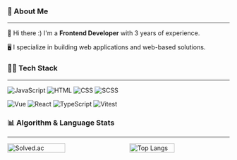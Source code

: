 ### 📌 About Me
<hr>

<p style="margin-bottom: 5px;">👋 Hi there :) I'm a <b>Frontend Developer</b> with 3 years of experience.</p>
<p style="margin-bottom: 5px;">🖥️ I specialize in building web applications and web-based solutions.</p>

### 👩‍💻 Tech Stack
<hr>

![JavaScript](https://img.shields.io/badge/JavaScript-F7DF1E?style=flat&logo=javascript&logoColor=black)
![HTML](https://img.shields.io/badge/HTML-E34F26?style=flat&logo=html5&logoColor=white)
![CSS](https://img.shields.io/badge/CSS-1572B6?style=flat&logo=css3&logoColor=white)
![SCSS](https://img.shields.io/badge/SCSS-CC6699?style=flat&logo=sass&logoColor=white)

![Vue](https://img.shields.io/badge/Vue.js-4FC08D?style=flat&logo=vue.js&logoColor=white)
![React](https://img.shields.io/badge/React-61DAFB?style=flat&logo=react&logoColor=black)
![TypeScript](https://img.shields.io/badge/TypeScript-3178C6?style=flat&logo=typescript&logoColor=white)
![Vitest](https://img.shields.io/badge/Vitest-6E9F18?style=flat&logo=vitest&logoColor=white)

### 📊 Algorithm & Language Stats
<hr>

<div style="display: flex; justify-content: center; align-items: center; gap: 20px;">
  <img src="http://mazassumnida.wtf/api/generate_badge?boj=qjspdl" alt="Solved.ac" style="width: 51%; max-width: 300px; height: auto;" />
  <img src="https://github-readme-stats.vercel.app/api/top-langs/?username=yeeun98&layout=compact" alt="Top Langs" style="width: 45%; max-width: 300px; height: auto;" />
</div>
